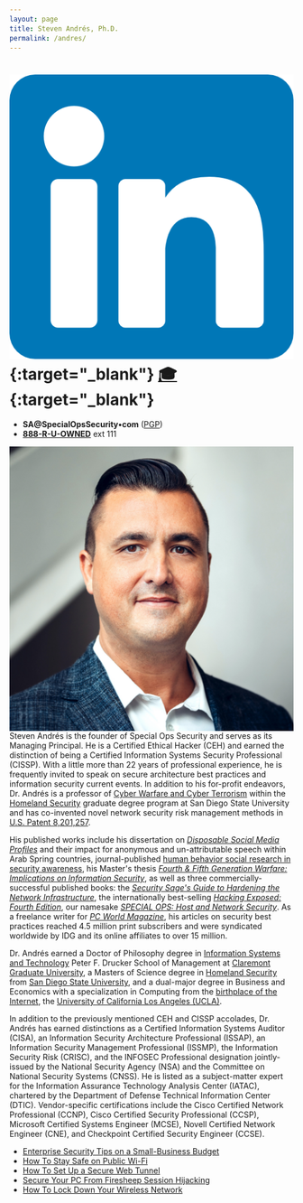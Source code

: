 ```yaml
---
layout: page
title: Steven Andrés, Ph.D.
permalink: /andres/
---
```



#  [![LinkedIn](/assets/img/icons/linkedin.png)](https://linkedin.com/in/stevenandres){:target="_blank"} [🎓](https://homelandsecurity.sdsu.edu/faculty/andres){:target="_blank"}

* __SA@SpecialOpsSecurity•com__ ([PGP](https://keybase.io/stevenandres/pgp_keys.asc?fingerprint=f8e8a9a76ab9452fea3925793ecf7d681f3fa845))
* __[888-R-U-OWNED](tel:+18887869633)__ ext 111


[<img class="headshot" align="right" src="/assets/img/team/andres.jpg" title="Click to Expand" />](/assets/img/team/andres.jpg)
Steven Andr&eacute;s is the founder of Special Ops Security and serves as its Managing Principal. He is a Certified Ethical Hacker (CEH) and earned the distinction of being a Certified Information Systems Security Professional (CISSP). With a little more than 22 years of professional experience, he is frequently invited to speak on secure architecture best practices and information security current events. In addition to his for-profit endeavors, Dr. Andr&eacute;s is a professor of [Cyber Warfare and Cyber Terrorism](https://homelandsecurity.sdsu.edu/cyber) within the [Homeland Security](https://homelandsecurity.sdsu.edu/faculty/andres) graduate degree program at San Diego State University and has co-invented novel network security risk management methods in [U.S. Patent 8,201,257](https://www.google.com/patents/US8201257).

His published works include his dissertation on [_Disposable Social Media Profiles_](https://gradworks.umi.com/37/38/3738586.html) and their impact for anonymous and un-attributable speech within Arab Spring countries, journal-published [human behavior social research in security awareness](https://homelandsecurity.sdsu.edu/faculty/andres), his Master's thesis [_Fourth &amp; Fifth Generation Warfare: Implications on Information Security_](https://libpac.sdsu.edu/record=b3636115), as well as three commercially-successful published books: the [_Security Sage's Guide to Hardening the Network Infrastructure_](https://amazon.com/o/ASIN/1931836019/?tag=specopssecu-20), the internationally best-selling [_Hacking Exposed: Fourth Edition_](https://amazon.com/o/ASIN/0072227427/?tag=specopssecu-20), our namesake [_SPECIAL OPS: Host and Network Security_](https://amazon.com/o/ASIN/1931836698/?tag=specopssecu-20). As a freelance writer for [_PC World Magazine_](https://www.pcworld.com), his articles on security best practices reached 4.5 million print subscribers and were syndicated worldwide by IDG and its online affiliates to over 15 million.

Dr. Andr&eacute;s earned a Doctor of Philosophy degree in [Information Systems and Technology](https://www.cgu.edu/school/center-for-information-systems-and-technology/) Peter F. Drucker School of Management at [Claremont Graduate University](https://www.cgu.edu), a Masters of Science degree in [Homeland Security](https://homelandsecurity.sdsu.edu) from [San Diego State University](https://www.sdsu.edu), and a dual-major degree in Business and Economics with a specialization in Computing from the [birthplace of the Internet](https://samueli.ucla.edu/internet50/), the [University of California Los Angeles (UCLA)](https://ucla.edu).

In addition to the previously mentioned CEH and CISSP accolades, Dr. Andr&eacute;s has earned distinctions as a Certified Information Systems Auditor (CISA), an Information Security Architecture Professional (ISSAP), an Information Security Management Professional (ISSMP), the Information Security Risk (CRISC), and the INFOSEC Professional designation jointly-issued by the National Security Agency (NSA) and the Committee on National Security Systems (CNSS). He is listed as a subject-matter expert for the Information Assurance Technology Analysis Center (IATAC), chartered by the Department of Defense Technical Information Center (DTIC). Vendor-specific certifications include the Cisco Certified Network Professional (CCNP), Cisco Certified Security Professional (CCSP), Microsoft Certified Systems Engineer (MCSE), Novell Certified Network Engineer (CNE), and Checkpoint Certified Security Engineer (CCSE).


* [Enterprise Security Tips on a Small-Business Budget](https://www.pcworld.com/article/516904)
* [How To Stay Safe on Public Wi-Fi](https://www.pcworld.com/article/512085/)
* [How To Set Up a Secure Web Tunnel](https://www.pcworld.com/article/506907/)
* [Secure Your PC From Firesheep Session Hijacking](https://www.pcworld.com/article/498465/)
* [How To Lock Down Your Wireless Network](https://www.pcworld.com/article/477902/)


